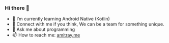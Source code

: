 ### Hi there 👋


- 🌱 I’m currently learning Android Native (Kotlin) 
- 👯 Connect with me if you think, We can be a team for something unique.
- 💬 Ask me about programming
- 📫 How to reach me: [amitray.me](https://amitray.me/)
